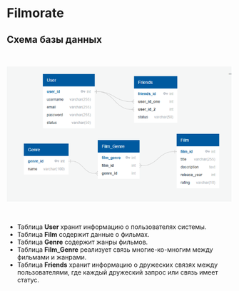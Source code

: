 # Filmorate

## Схема базы данных
<br>

![](src/main/resources/schema.png)

<br>

- Таблица **User** хранит информацию о пользователях системы.
- Таблица **Film** содержит данные о фильмах.
- Таблица **Genre** содержит жанры фильмов.
- Таблица **Film_Genre** реализует связь многие-ко-многим между фильмами и жанрами.
- Таблица **Friends** хранит информацию о дружеских связях между пользователями, где каждый дружеский запрос или связь имеет статус.







